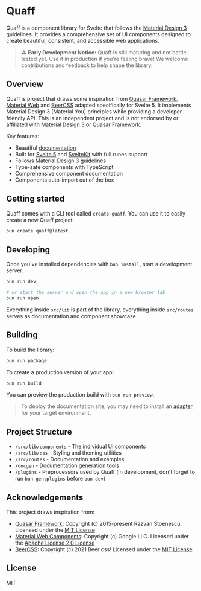# Quaff

Quaff is a component library for Svelte that follows the [Material Design 3](https://m3.material.io/) guidelines. It provides a comprehensive set of UI components designed to create beautiful, consistent, and accessible web applications.

> **⚠️ Early Development Notice:** Quaff is still maturing and not battle-tested yet. Use it in production if you're feeling brave! We welcome contributions and feedback to help shape the library.

## Overview

Quaff is project that draws some inspiration from [Quasar Framework](https://quasar.dev/), [Material Web](https://material-web.dev/) and [BeerCSS](https://www.beercss.com/) adapted specifically for Svelte 5. It implements Material Design 3 (Material You) principles while providing a developer-friendly API.
This is an independent project and is not endorsed by or affiliated with Material Design 3 or Quasar Framework.

Key features:

- Beautiful [documentation](https://quaff.dev/)
- Built for [Svelte 5](https://svelte.dev/) and [SvelteKit](https://kit.svelte.dev/) with full runes support
- Follows Material Design 3 guidelines
- Type-safe components with TypeScript
- Comprehensive component documentation
- Components auto-import out of the box

## Getting started

Quaff comes with a CLI tool called `create-quaff`. You can use it to easily create a new Quaff project:

```bash
bun create quaff@latest
```

## Developing

Once you've installed dependencies with `bun install`, start a development server:

```bash
bun run dev

# or start the server and open the app in a new browser tab
bun run open
```

Everything inside `src/lib` is part of the library, everything inside `src/routes` serves as documentation and component showcase.

## Building

To build the library:

```bash
bun run package
```

To create a production version of your app:

```bash
bun run build
```

You can preview the production build with `bun run preview`.

> To deploy the documentation site, you may need to install an [adapter](https://kit.svelte.dev/docs/adapters) for your target environment.

## Project Structure

- `/src/lib/components` - The individual UI components
- `/src/lib/css` - Styling and theming utilities
- `/src/routes` - Documentation and examples
- `/docgen` - Documentation generation tools
- `/plugins` - Preprocessors used by Quaff (in development, don't forget to run `bun gen:plugins` before `bun dev`)

## Acknowledgements

This project draws inspiration from:

- [Quasar Framework](https://quasar.dev/): Copyright (c) 2015-present Razvan Stoenescu. Licensed under the [MIT License](https://github.com/quasarframework/quasar/blob/dev/LICENSE)
- [Material Web Components](https://github.com/material-components/material-web): Copyright (c) Google LLC. Licensed under the [Apache License 2.0 License](https://github.com/material-components/material-web/blob/main/LICENSE)
- [BeerCSS](https://www.beercss.com/): Copyright (c) 2021 Beer css! Licensed under the [MIT License](https://github.com/beercss/beercss/blob/main/LICENSE)

## License

MIT

